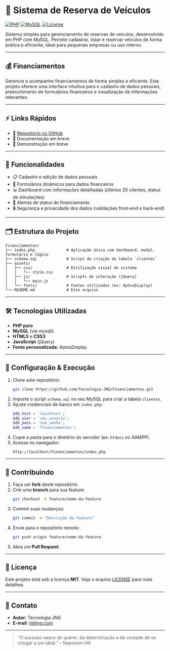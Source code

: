 # 🚗 Sistema de Reserva de Veículos

[![PHP](https://img.shields.io/badge/PHP-7.4%2B-blue.svg)](https://www.php.net/)
[![MySQL](https://img.shields.io/badge/MySQL-5.7%2B-orange.svg)](https://www.mysql.com/)
[![License](https://img.shields.io/badge/license-MIT-green.svg)](LICENSE)

Sistema simples para gerenciamento de reservas de veículos, desenvolvido em PHP com MySQL. Permite cadastrar, listar e reservar veículos de forma prática e eficiente, ideal para pequenas empresas ou uso interno.

---

## 💰 Financiamentos

Gerencie e acompanhe financiamentos de forma simples e eficiente. Este projeto oferece uma interface intuitiva para o cadastro de dados pessoais, preenchimento de formulários financeiros e visualização de informações relevantes.

---

## ⚡ Links Rápidos

- 📂 [Repositório no GitHub](https://github.com/Tecnologia-JNG/Financiamentos)
- 🧾 Documentação em breve
- 🧪 Demonstração em breve

---

## 🧩 Funcionalidades

- 📋 Cadastro e edição de dados pessoais  
- 📝 Formulários dinâmicos para dados financeiros  
- 📊 Dashboard com informações detalhadas (últimos 20 clientes, status de simulações)  
- 🔔 Alertas de status de financiamento  
- 🔒 Segurança e privacidade dos dados (validações front‑end e back‑end)  

---

## 🗂️ Estrutura do Projeto

```
Financiamentos/
├── index.php              # Aplicação única com dashboard, modal, formulário e lógica
├── schema.sql             # Script de criação da tabela `clientes`
├── assets/
│   ├── css/               # Estilização visual do sistema
│   │   └── style.css
│   ├── js/                # Scripts de interação (jQuery)
│   │   └── main.js
│   └── fonts/             # Fontes utilizadas (ex: AptosDisplay)
└── README.md              # Este arquivo
```

---

## 🛠️ Tecnologias Utilizadas

- **PHP puro**  
- **MySQL** (via mysqli)  
- **HTML5** e **CSS3**  
- **JavaScript** (jQuery)  
- **Fonte personalizada:** AptosDisplay  

---

## 🔧 Configuração & Execução

1. Clone este repositório:
   ```bash
   git clone https://github.com/Tecnologia-JNG/Financiamentos.git
   ```
2. Importe o script `schema.sql` no seu MySQL para criar a tabela `clientes`.
3. Ajuste credenciais de banco em `index.php`:
   ```php
   $db_host = 'localhost';
   $db_user = 'seu_usuario';
   $db_pass = 'sua_senha';
   $db_name = 'financiamentos';
   ```
4. Copie a pasta para o diretório do servidor (ex: `htdocs` no XAMPP).
5. Acesse no navegador:
   ```
   http://localhost/Financiamentos/index.php
   ```

---

## 🤝 Contribuindo

1. Faça um **fork** deste repositório.  
2. Crie uma **branch** para sua feature:
   ```bash
   git checkout -b feature/nome-da-feature
   ```
3. Commit suas mudanças:
   ```bash
   git commit -m "Descrição da feature"
   ```
4. Envie para o repositório remoto:
   ```bash
   git push origin feature/nome-da-feature
   ```
5. Abra um **Pull Request**.

---

## 📄 Licença

Este projeto está sob a licença **MIT**. Veja o arquivo [LICENSE](LICENSE) para mais detalhes.

---

## 📣 Contato

- **Autor:** Tecnologia JNG  
- **E-mail:** ti@jng.com  

---

> “O sucesso nasce do querer, da determinação e da vontade de se chegar a um ideal.” – Napoleon Hill

